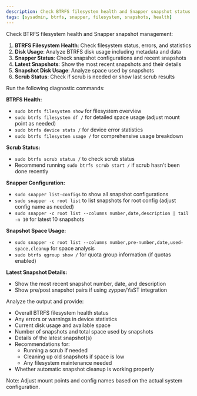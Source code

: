 ```yaml
---
description: Check BTRFS filesystem health and Snapper snapshot status
tags: [sysadmin, btrfs, snapper, filesystem, snapshots, health]
---
```


Check BTRFS filesystem health and Snapper snapshot management:

1. **BTRFS Filesystem Health**: Check filesystem status, errors, and statistics
2. **Disk Usage**: Analyze BTRFS disk usage including metadata and data
3. **Snapper Status**: Check snapshot configurations and recent snapshots
4. **Latest Snapshots**: Show the most recent snapshots and their details
5. **Snapshot Disk Usage**: Analyze space used by snapshots
6. **Scrub Status**: Check if scrub is needed or show last scrub results

Run the following diagnostic commands:

**BTRFS Health:**
- `sudo btrfs filesystem show` for filesystem overview
- `sudo btrfs filesystem df /` for detailed space usage (adjust mount point as needed)
- `sudo btrfs device stats /` for device error statistics
- `sudo btrfs filesystem usage /` for comprehensive usage breakdown

**Scrub Status:**
- `sudo btrfs scrub status /` to check scrub status
- Recommend running `sudo btrfs scrub start /` if scrub hasn't been done recently

**Snapper Configuration:**
- `sudo snapper list-configs` to show all snapshot configurations
- `sudo snapper -c root list` to list snapshots for root config (adjust config name as needed)
- `sudo snapper -c root list --columns number,date,description | tail -n 10` for latest 10 snapshots

**Snapshot Space Usage:**
- `sudo snapper -c root list --columns number,pre-number,date,used-space,cleanup` for space analysis
- `sudo btrfs qgroup show /` for quota group information (if quotas enabled)

**Latest Snapshot Details:**
- Show the most recent snapshot number, date, and description
- Show pre/post snapshot pairs if using zypper/YaST integration

Analyze the output and provide:
- Overall BTRFS filesystem health status
- Any errors or warnings in device statistics
- Current disk usage and available space
- Number of snapshots and total space used by snapshots
- Details of the latest snapshot(s)
- Recommendations for:
  - Running a scrub if needed
  - Cleaning up old snapshots if space is low
  - Any filesystem maintenance needed
- Whether automatic snapshot cleanup is working properly

Note: Adjust mount points and config names based on the actual system configuration.
